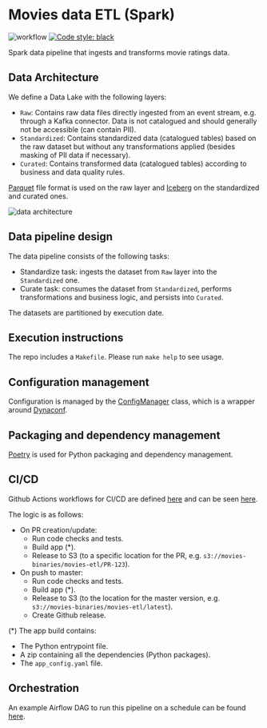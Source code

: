 # Movies data ETL (Spark)
![workflow](https://github.com/guidok91/spark-movies-etl/actions/workflows/ci-cd-push.yml/badge.svg)
[![Code style: black](https://img.shields.io/badge/code%20style-black-000000.svg)](https://github.com/psf/black)

Spark data pipeline that ingests and transforms movie ratings data.

## Data Architecture
We define a Data Lake with the following layers:
- `Raw`: Contains raw data files directly ingested from an event stream, e.g. through a Kafka connector. Data is not catalogued and should generally not be accessible (can contain PII).
- `Standardized`: Contains standardized data (catalogued tables) based on the raw dataset but without any transformations applied (besides masking of PII data if necessary).
- `Curated`: Contains transformed data (catalogued tables) according to business and data quality rules.

[Parquet](https://parquet.apache.org/) file format is used on the raw layer and [Iceberg](https://iceberg.apache.org/) on the standardized and curated ones.

![data architecture](https://user-images.githubusercontent.com/38698125/185794696-f02fe543-658d-47f1-8e6a-41fb36adeebb.png)

## Data pipeline design
The data pipeline consists of the following tasks:
 - Standardize task: ingests the dataset from `Raw` layer into the `Standardized` one.
 - Curate task: consumes the dataset from `Standardized`, performs transformations and business logic, and persists into `Curated`.

The datasets are partitioned by execution date.

## Execution instructions
The repo includes a `Makefile`. Please run `make help` to see usage.

## Configuration management
Configuration is managed by the [ConfigManager](movies_etl/config_manager.py) class, which is a wrapper around [Dynaconf](https://www.dynaconf.com/).

## Packaging and dependency management
[Poetry](https://python-poetry.org/) is used for Python packaging and dependency management.

## CI/CD
Github Actions workflows for CI/CD are defined [here](.github/workflows) and can be seen [here](https://github.com/guidok91/spark-movies-etl/actions).

The logic is as follows:
* On PR creation/update:
  * Run code checks and tests.
  * Build app (*).
  * Release to S3 (to a specific location for the PR, e.g. `s3://movies-binaries/movies-etl/PR-123`).
* On push to master:
  * Run code checks and tests.
  * Build app (*).
  * Release to S3 (to the location for the master version, e.g. `s3://movies-binaries/movies-etl/latest`).
  * Create Github release.

(*) The app build contains:
* The Python entrypoint file.
* A zip containing all the dependencies (Python packages).
* The `app_config.yaml` file.

## Orchestration
An example Airflow DAG to run this pipeline on a schedule can be found [here](https://github.com/guidok91/airflow-demo/tree/master/dags/movie_ratings).
